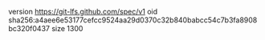 version https://git-lfs.github.com/spec/v1
oid sha256:a4aee6e53177cefcc9524aa29d0370c32b840babcc54c7b3fa8908bc320f0437
size 1300
